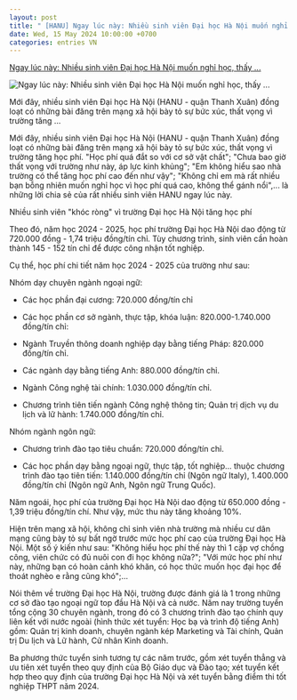 ```yaml
---
layout: post
title: " [HANU] Ngay lúc này: Nhiều sinh viên Đại học Hà Nội muốn nghỉ học, thấy ..."
date: Wed, 15 May 2024 10:00:00 +0700
categories: entries VN
---
```

[Ngay lúc này: Nhiều sinh viên Đại học Hà Nội muốn nghỉ học, thấy ...](https://kenh14.vn/ngay-luc-nay-nhieu-sinh-vien-dai-hoc-ha-noi-muon-nghi-hoc-thay-ap-luc-kinh-khung-vi-truong-tang-10-hoc-phi-2024051517052344.chn)

![Ngay lúc này: Nhiều sinh viên Đại học Hà Nội muốn nghỉ học, thấy ...](https://kenh14cdn.com/zoom/600_315/203336854389633024/2024/5/15/photo1715767143091-17157671439091182686484.jpg)

Mới đây, nhiều sinh viên Đại học Hà Nội (HANU - quận Thanh Xuân) đồng loạt có những bài đăng trên mạng xã hội bày tỏ sự bức xúc, thất vọng vì trường tăng ...

Mới đây, nhiều sinh viên Đại học Hà Nội (HANU - quận Thanh Xuân) đồng loạt có những bài đăng trên mạng xã hội bày tỏ sự bức xúc, thất vọng vì trường tăng học phí. "Học phí quá đắt so với cơ sở vật chất"; "Chưa bao giờ thất vọng với trường như này, áp lực kinh khủng"; "Em không hiểu sao nhà trường có thể tăng học phí cao đến như vậy"; "Không chỉ em mà rất nhiều bạn bỗng nhiên muốn nghỉ học vì học phí quá cao, không thể gánh nổi",... là những lời chia sẻ của rất nhiều sinh viên HANU ngay lúc này.

Nhiều sinh viên "khóc ròng" vì trường Đại học Hà Nội tăng học phí

Theo đó, năm học 2024 - 2025, học phí trường Đại học Hà Nội dao động từ 720.000 đồng - 1,74 triệu đồng/tín chỉ. Tùy chương trình, sinh viên cần hoàn thành 145 - 152 tín chỉ để được công nhận tốt nghiệp.

Cụ thể, học phí chi tiết năm học 2024 - 2025 của trường như sau:

Nhóm dạy chuyên ngành ngoại ngữ:

- Các học phần đại cương: 720.000 đồng/tín chỉ

- Các học phần cơ sở ngành, thực tập, khóa luận: 820.000-1.740.000 đồng/tín chỉ:

+ Ngành Truyền thông doanh nghiệp dạy bằng tiếng Pháp: 820.000 đồng/tín chỉ.

+ Các ngành dạy bằng tiếng Anh: 880.000 đồng/tín chỉ.

+ Ngành Công nghệ tài chính: 1.030.000 đồng/tín chỉ.

+ Chương trình tiên tiến ngành Công nghệ thông tin; Quản trị dịch vụ du lịch và lữ hành: 1.740.000 đồng/tín chỉ.

Nhóm ngành ngôn ngữ:

- Chương trình đào tạo tiêu chuẩn: 720.000 đồng/tín chỉ.

- Các học phần dạy bằng ngoại ngữ, thực tập, tốt nghiệp... thuộc chương trình đào tạo tiên tiến: 1.140.000 đồng/tín chỉ (Ngôn ngữ Italy), 1.400.000 đồng/tín chỉ (Ngôn ngữ Anh, Ngôn ngữ Trung Quốc).

Năm ngoái, học phí của trường Đại học Hà Nội dao động từ 650.000 đồng - 1,39 triệu đồng/tín chí. Như vậy, mức thu này tăng khoảng 10%.

Hiện trên mạng xã hội, không chỉ sinh viên nhà trường mà nhiều cư dân mạng cũng bày tỏ sự bất ngờ trước mức học phí cao của trường Đại học Hà Nội. Một số ý kiến như sau: "Không hiểu học phí thế này thì 1 cặp vợ chồng công, viên chức có đủ nuôi con đi học không nữa?"; "Với mức học phí như này, những bạn có hoàn cảnh khó khăn, có học thức muốn học đại học để thoát nghèo e rằng cũng khó";...

Nói thêm về trường Đại học Hà Nội, trường được đánh giá là 1 trong những cơ sở đào tạo ngoại ngữ top đầu Hà Nội và cả nước. Năm nay trường tuyển tổng cộng 30 chuyên ngành, trong đó có 3 chương trình đào tạo chính quy liên kết với nước ngoài (hình thức xét tuyển: Học bạ và trình độ tiếng Anh) gồm: Quản trị kinh doanh, chuyên ngành kép Marketing và Tài chính, Quản trị Du lịch và Lữ hành, Cử nhân Kinh doanh.

Ba phương thức tuyển sinh tương tự các năm trước, gồm xét tuyển thẳng và ưu tiên xét tuyển theo quy định của Bộ Giáo dục và Đào tạo; xét tuyển kết hợp theo quy định của trường Đại học Hà Nội và xét tuyển bằng điểm thi tốt nghiệp THPT năm 2024.

